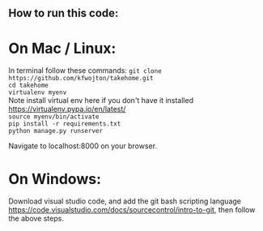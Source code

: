 ## How to run this code: 

# On Mac / Linux: 

In terminal follow these commands: 
`git clone https://github.com/kfwojton/takehome.git`  <br>
`cd takehome` <br>
`virtualenv myenv`<br> 
Note install virtual env here if you don't have it installed https://virtualenv.pypa.io/en/latest/<br>
`source myenv/bin/activate` <br>
`pip install -r requirements.txt`<br> 
`python manage.py runserver` <br>

Navigate to localhost:8000 on your browser. 

# On Windows: 

Download visual studio code, and add the git bash scripting language https://code.visualstudio.com/docs/sourcecontrol/intro-to-git, then follow the above steps. 

